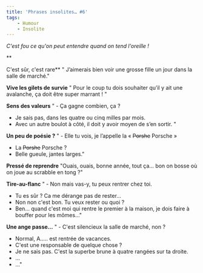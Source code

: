 ```yaml
---
title: 'Phrases insolites… #6'
tags:
    - Humour
    - Insolite
---
```


_C'est fou ce qu'on peut entendre quand on tend l'oreille&nbsp;!_

\*\*<!-- more -->

C'est sûr, c'est rare\*\*
" J’aimerais bien voir une grosse fille un jour dans la salle de marché."

**Vive les gilets de survie**
" Pour le coup tu dois souhaiter qu’il y ait une avalanche, ça doit être super marrant&nbsp;! "

**Sens des valeurs**
" - Ça gagne combien, ça&nbsp;?

* Je sais pas, dans les quatre ou cinq milles par mois.
* Avec un autre boulot à côté, il doit y avoir moyen de s’en sortir. "

**Un peu de poésie&nbsp;?**
" - Elle tu vois, je l’appelle la «&nbsp;<span style="text-decoration: line-through">Porshe</span> Porsche&nbsp;»

* La <span style="text-decoration: line-through">Porshe</span> Porsche&nbsp;?
* Belle gueule, jantes larges."

**Pressé de reprendre**
"Ouais, ouais, bonne année, tout ça… bon on bosse où on joue au scrabble en tong&nbsp;?"

**Tire-au-flanc**
" - Non mais vas-y, tu peux rentrer chez toi.

* Tu es sûr&nbsp;? Ca me dérange pas de rester…
* Non non c'est bon. Tu veux rester ou quoi&nbsp;?
* Ben… quand c'est moi qui rentre le premier à la maison, je dois faire à bouffer pour les mômes…"

**Une ange passe…**
" - C'est silencieux la salle de marché, non&nbsp;?

* Normal, A….. est rentrée de vacances.
* C'est une responsable de quelque chose&nbsp;?
* Je ne sais pas. C'est la superbe brune à quatre rangées sur ta droite.
* …
* …"
